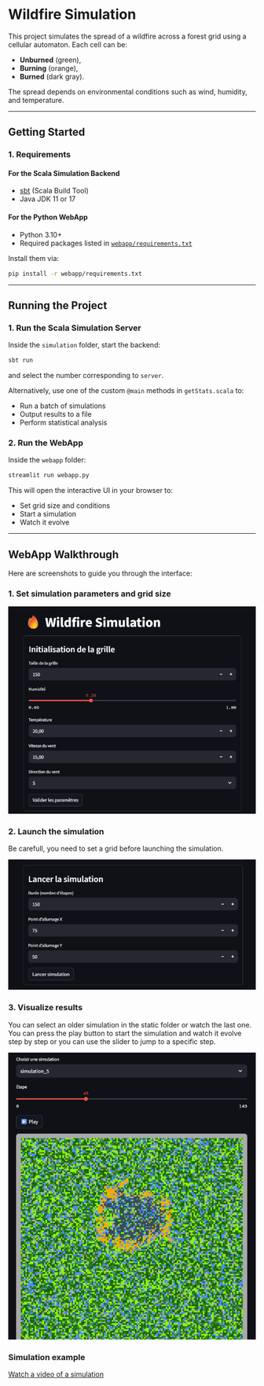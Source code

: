 # Wildfire Simulation

This project simulates the spread of a wildfire across a forest grid using a cellular automaton. Each cell can be:

* **Unburned** (green),
* **Burning** (orange),
* **Burned** (dark gray).

The spread depends on environmental conditions such as wind, humidity, and temperature.

---

## Getting Started

### 1. Requirements

#### For the Scala Simulation Backend

* [sbt](https://www.scala-sbt.org/) (Scala Build Tool)
* Java JDK 11 or 17

#### For the Python WebApp

* Python 3.10+
* Required packages listed in [`webapp/requirements.txt`](webapp/requirements.txt)

Install them via:

```bash
pip install -r webapp/requirements.txt
```

---

## Running the Project

### 1. Run the Scala Simulation Server

Inside the `simulation` folder, start the backend:

```bash
sbt run
```
and select the number corresponding to `server`.

Alternatively, use one of the custom `@main` methods in `getStats.scala` to:

* Run a batch of simulations
* Output results to a file
* Perform statistical analysis

### 2. Run the WebApp

Inside the `webapp` folder:

```bash
streamlit run webapp.py
```

This will open the interactive UI in your browser to:

* Set grid size and conditions
* Start a simulation
* Watch it evolve

---

## WebApp Walkthrough

Here are screenshots to guide you through the interface:

### 1. Set simulation parameters and grid size

![Set Grid](static/setGrid.png)

### 2. Launch the simulation
Be carefull, you need to set a grid before launching the simulation.

![Run Simulation](static/runSimu.png)

### 3. Visualize results
You can select an older simulation in the static folder or watch the last one. You can press the play button to start the simulation and watch it evolve step by step or you can use the slider to jump to a specific step.

![Watch Results](static/watchResult.png)

### Simulation example
[Watch a video of a simulation](static/simulation.mp4)




